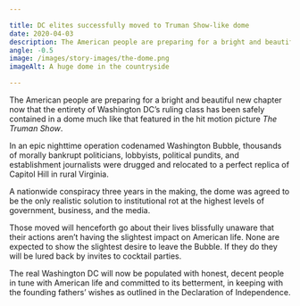 ```yaml
---

title: DC elites successfully moved to Truman Show-like dome
date: 2020-04-03
description: The American people are preparing for a bright and beautiful new chapter now that the entirety of Washington DC’s ruling class has been safely contained in a dome much like that featured in the hit motion picture *The Truman Show*.
angle: -0.5
image: /images/story-images/the-dome.png
imageAlt: A huge dome in the countryside

---
```


The American people are preparing for a bright and beautiful new chapter now that the entirety of Washington DC’s ruling class has been safely contained in a dome much like that featured in the hit motion picture *The Truman Show*.

In an epic nighttime operation codenamed Washington Bubble, thousands of morally bankrupt politicians, lobbyists, political pundits, and establishment journalists were drugged and relocated to a perfect replica of Capitol Hill in rural Virginia.

A nationwide conspiracy three years in the making, the dome was agreed to be the only realistic solution to institutional rot at the highest levels of government, business, and the media.

Those moved will henceforth go about their lives blissfully unaware that their actions aren’t having the slightest impact on American life. None are expected to show the slightest desire to leave the Bubble. If they do they will be lured back by invites to cocktail parties.

The real Washington DC will now be populated with honest, decent people in tune with American life and committed to its betterment, in keeping with the founding fathers’ wishes as outlined in the Declaration of Independence.